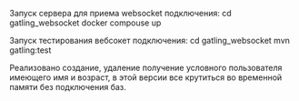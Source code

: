 Запуск сервера для приема websocket подключения:
  cd gatling_websocket
  docker compouse up

Запуск тестирования вебсокет подключения:
  cd gatling_websocket
  mvn gatling:test


Реализовано создание, удаление получение условного пользователя имеющего имя и возраст, в этой версии все крутиться во 
временной памяти без подключения баз.
